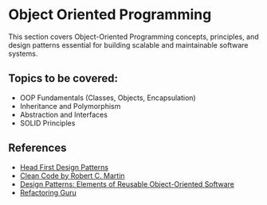 # Object Oriented Programming

This section covers Object-Oriented Programming concepts, principles, and design patterns essential for building scalable and maintainable software systems.

## Topics to be covered:
- OOP Fundamentals (Classes, Objects, Encapsulation)
- Inheritance and Polymorphism
- Abstraction and Interfaces
- SOLID Principles

## References
- [Head First Design Patterns](https://www.oreilly.com/library/view/head-first-design/0596007124/)
- [Clean Code by Robert C. Martin](https://www.oreilly.com/library/view/clean-code-a/9780136083238/)
- [Design Patterns: Elements of Reusable Object-Oriented Software](https://www.oreilly.com/library/view/design-patterns-elements/0201633612/)
- [Refactoring Guru](https://refactoring.guru/design-patterns)
